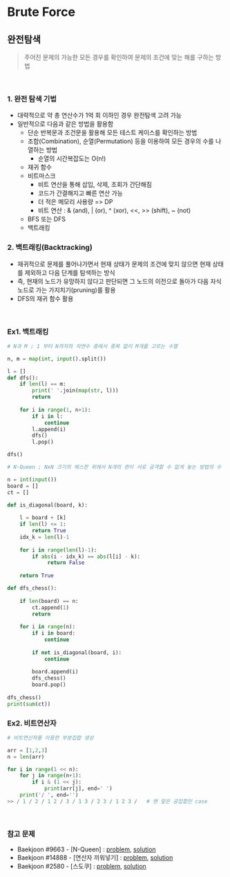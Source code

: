 # Brute Force

## 완전탐색

> 주어진 문제의 가능한 모든 경우를 확인하여 문제의 조건에 맞는 해를 구하는 방법

<br>

### 1. 완전 탐색 기법

- 대략적으로 약 총 연산수가 1억 회 이하인 경우 완전탐색 고려 가능
- 일반적으로 다음과 같은 방법을 활용함
  - 단순 반복문과 조건문을 활용해 모든 테스트 케이스를 확인하는 방법
  - 조합(Combination), 순열(Permutation) 등을 이용하여 모든 경우의 수를 나열하는 방법
    - 순열의 시간복잡도는 O(n!)
  - 재귀 함수
  - 비트마스크
    - 비트 연산을 통해 삽입, 삭제, 조회가 간단해짐
    - 코드가 간결해지고 빠른 연산 가능
    - 더 적은 메모리 사용량 => DP
    - 비트 연산 : & (and), | (or), ^ (xor), <<, >> (shift), ~ (not)
  - BFS 또는 DFS
  - 백트래킹



### 2. 백트래킹(Backtracking)

- 재귀적으로 문제를 풀어나가면서 현재 상태가 문제의 조건에 맞지 않으면 현재 상태를 제외하고 다음 단계를 탐색하는 방식
- 즉, 현재의 노드가 유망하지 않다고 판단되면 그 노드의 이전으로 돌아가 다음 자식 노드로 가는 가지치기(pruning)를 활용
- DFS의 재귀 함수 활용

<br>

### Ex1. 백트래킹

```python
# N과 M ; 1 부터 N까지의 자연수 중에서 중복 없이 M개를 고르는 수열

n, m = map(int, input().split())

l = []
def dfs():
    if len(l) == m:
        print(' '.join(map(str, l)))
        return
    
    for i in range(1, n+1):
        if i in l:
            continue
        l.append(i)
        dfs()
        l.pop()

dfs()
```

```python
# N-Queen ; NxN 크기의 체스판 위에서 N개의 퀸이 서로 공격할 수 없게 놓는 방법의 수

n = int(input())
board = []
ct = []

def is_diagonal(board, k):
    
    l = board + [k]
    if len(l) <= 1:
        return True
    idx_k = len(l)-1
    
    for i in range(len(l)-1):
        if abs(i - idx_k) == abs(l[i] - k):
             return False
            
    return True

def dfs_chess():
        
    if len(board) == n:
        ct.append(1)
        return
    
    for i in range(n):
        if i in board:
            continue
        
        if not is_diagonal(board, i):
            continue
            
        board.append(i)
        dfs_chess()
        board.pop()
            
dfs_chess()
print(sum(ct))
```

### Ex2. 비트연산자

```python
# 비트연산자를 이용한 부분집합 생성

arr = [1,2,3]
n = len(arr)

for i in range(1 << n):
    for j in range(n+1):
        if i & (1 << j):
            print(arr[j], end=' ')
    print('/ ', end='')
>> / 1 / 2 / 1 2 / 3 / 1 3 / 2 3 / 1 2 3 /   # 맨 앞은 공집합인 case
```



<br>

### 참고 문제

- Baekjoon #9663 - [N-Queen] : [problem](https://www.acmicpc.net/problem/9663), [solution](https://github.com/cgvvxx/algorithm_study/blob/master/ps/%EC%99%84%EC%A0%84%ED%83%90%EC%83%89/074_P_N-Queen.py)
- Baekjoon #14888 - [연산자 끼워넣기] : [problem](https://www.acmicpc.net/problem/14888), [solution]()
- Baekjoon #2580 - [스도쿠] : [problem](https://www.acmicpc.net/problem/2580), [solution]()
